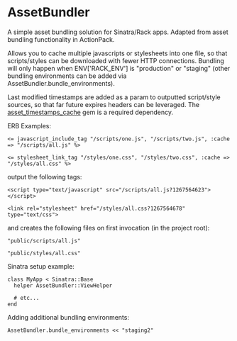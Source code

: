 AssetBundler
============

A simple asset bundling solution for Sinatra/Rack apps. Adapted from asset bundling functionality in ActionPack.

Allows you to cache multiple javascripts or stylesheets into one file, so that scripts/styles can be downloaded
with fewer HTTP connections. Bundling will only happen when ENV['RACK_ENV'] is "production" or "staging" (other
bundling environments can be added via AssetBundler.bundle_environments).

Last modified timestamps are added as a param to outputted script/style sources, so that far future expires headers
can be leveraged. The [asset_timestamps_cache](http://github.com/gbuesing/asset_timestamps_cache) gem is a required dependency.


ERB Examples:

    <= javascript_include_tag "/scripts/one.js", "/scripts/two.js", :cache => "/scripts/all.js" %>

    <= stylesheet_link_tag "/styles/one.css", "/styles/two.css", :cache => "/styles/all.css" %>


output the following tags:

    <script type="text/javascript" src="/scripts/all.js?1267564623"></script>

    <link rel="stylesheet" href="/styles/all.css?1267564678" type="text/css">


and creates the following files on first invocation (in the project root):

    "public/scripts/all.js"

    "public/styles/all.css"


Sinatra setup example:

    class MyApp < Sinatra::Base
      helper AssetBundler::ViewHelper

      # etc...
    end


Adding additional bundling environments:

    AssetBundler.bundle_environments << "staging2"
